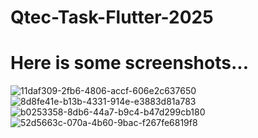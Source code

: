 # Qtec-Task-Flutter-2025


# Here is some screenshots...

![11daf309-2fb6-4806-accf-606e2c637650](https://github.com/user-attachments/assets/bf4575bf-25c3-45c1-b943-690f28f51034)
![8d8fe41e-b13b-4331-914e-e3883d81a783](https://github.com/user-attachments/assets/49d28073-4685-46c7-9350-3be11e2af6fa)
![b0253358-8db6-44a7-b9c4-b47d299cb180](https://github.com/user-attachments/assets/aceaf9b7-2853-4107-9fd2-9f14045eadc7)
![52d5663c-070a-4b60-9bac-f267fe6819f8](https://github.com/user-attachments/assets/8185a63c-65cf-4b70-91c6-7b9be31c3ac0)
